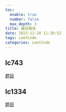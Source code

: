 ```yaml
---
toc:
  enable: true
  number: false
  max_depth: 3
title: 最短路径
date: 2023-12-28 11:38:52
tags: LeetCode
categories: LeetCode
---
```


## lc743

[题目](https://leetcode.com/problems/network-delay-time/description/)

## lc1334

[题目](https://leetcode.com/problems/find-the-city-with-the-smallest-number-of-neighbors-at-a-threshold-distance/)
